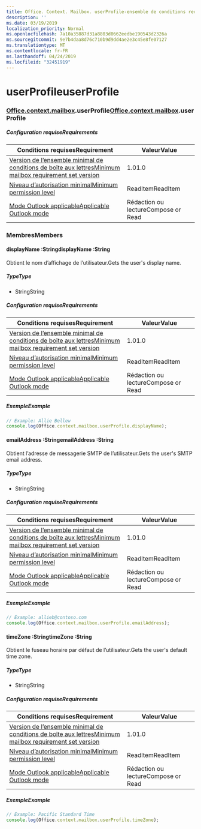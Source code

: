 ```yaml
---
title: Office. Context. Mailbox. userProfile-ensemble de conditions requises 1,1
description: ''
ms.date: 03/19/2019
localization_priority: Normal
ms.openlocfilehash: 7a10a35887d31a8803d0662eedbe190543d2326a
ms.sourcegitcommit: 9e7b4daa8d76c710b9d9dd4ae2e3c45e8fe07127
ms.translationtype: MT
ms.contentlocale: fr-FR
ms.lasthandoff: 04/24/2019
ms.locfileid: "32451919"
---
```

# <a name="userprofile"></a><span data-ttu-id="7da40-102">userProfile</span><span class="sxs-lookup"><span data-stu-id="7da40-102">userProfile</span></span>

### <a name="officeofficemdcontextofficecontextmdmailboxofficecontextmailboxmduserprofile"></a><span data-ttu-id="7da40-103">[Office](Office.md)[.context](Office.context.md)[.mailbox](Office.context.mailbox.md).userProfile</span><span class="sxs-lookup"><span data-stu-id="7da40-103">[Office](Office.md)[.context](Office.context.md)[.mailbox](Office.context.mailbox.md).userProfile</span></span>

##### <a name="requirements"></a><span data-ttu-id="7da40-104">Configuration requise</span><span class="sxs-lookup"><span data-stu-id="7da40-104">Requirements</span></span>

|<span data-ttu-id="7da40-105">Conditions requises</span><span class="sxs-lookup"><span data-stu-id="7da40-105">Requirement</span></span>| <span data-ttu-id="7da40-106">Valeur</span><span class="sxs-lookup"><span data-stu-id="7da40-106">Value</span></span>|
|---|---|
|[<span data-ttu-id="7da40-107">Version de l’ensemble minimal de conditions de boîte aux lettres</span><span class="sxs-lookup"><span data-stu-id="7da40-107">Minimum mailbox requirement set version</span></span>](/office/dev/add-ins/reference/requirement-sets/outlook-api-requirement-sets)| <span data-ttu-id="7da40-108">1.0</span><span class="sxs-lookup"><span data-stu-id="7da40-108">1.0</span></span>|
|[<span data-ttu-id="7da40-109">Niveau d’autorisation minimal</span><span class="sxs-lookup"><span data-stu-id="7da40-109">Minimum permission level</span></span>](/outlook/add-ins/understanding-outlook-add-in-permissions)| <span data-ttu-id="7da40-110">ReadItem</span><span class="sxs-lookup"><span data-stu-id="7da40-110">ReadItem</span></span>|
|[<span data-ttu-id="7da40-111">Mode Outlook applicable</span><span class="sxs-lookup"><span data-stu-id="7da40-111">Applicable Outlook mode</span></span>](/outlook/add-ins/#extension-points)| <span data-ttu-id="7da40-112">Rédaction ou lecture</span><span class="sxs-lookup"><span data-stu-id="7da40-112">Compose or Read</span></span>|

### <a name="members"></a><span data-ttu-id="7da40-113">Membres</span><span class="sxs-lookup"><span data-stu-id="7da40-113">Members</span></span>

####  <a name="displayname-string"></a><span data-ttu-id="7da40-114">displayName :String</span><span class="sxs-lookup"><span data-stu-id="7da40-114">displayName :String</span></span>

<span data-ttu-id="7da40-115">Obtient le nom d’affichage de l’utilisateur.</span><span class="sxs-lookup"><span data-stu-id="7da40-115">Gets the user's display name.</span></span>

##### <a name="type"></a><span data-ttu-id="7da40-116">Type</span><span class="sxs-lookup"><span data-stu-id="7da40-116">Type</span></span>

*   <span data-ttu-id="7da40-117">String</span><span class="sxs-lookup"><span data-stu-id="7da40-117">String</span></span>

##### <a name="requirements"></a><span data-ttu-id="7da40-118">Configuration requise</span><span class="sxs-lookup"><span data-stu-id="7da40-118">Requirements</span></span>

|<span data-ttu-id="7da40-119">Conditions requises</span><span class="sxs-lookup"><span data-stu-id="7da40-119">Requirement</span></span>| <span data-ttu-id="7da40-120">Valeur</span><span class="sxs-lookup"><span data-stu-id="7da40-120">Value</span></span>|
|---|---|
|[<span data-ttu-id="7da40-121">Version de l’ensemble minimal de conditions de boîte aux lettres</span><span class="sxs-lookup"><span data-stu-id="7da40-121">Minimum mailbox requirement set version</span></span>](/office/dev/add-ins/reference/requirement-sets/outlook-api-requirement-sets)| <span data-ttu-id="7da40-122">1.0</span><span class="sxs-lookup"><span data-stu-id="7da40-122">1.0</span></span>|
|[<span data-ttu-id="7da40-123">Niveau d’autorisation minimal</span><span class="sxs-lookup"><span data-stu-id="7da40-123">Minimum permission level</span></span>](/outlook/add-ins/understanding-outlook-add-in-permissions)| <span data-ttu-id="7da40-124">ReadItem</span><span class="sxs-lookup"><span data-stu-id="7da40-124">ReadItem</span></span>|
|[<span data-ttu-id="7da40-125">Mode Outlook applicable</span><span class="sxs-lookup"><span data-stu-id="7da40-125">Applicable Outlook mode</span></span>](/outlook/add-ins/#extension-points)| <span data-ttu-id="7da40-126">Rédaction ou lecture</span><span class="sxs-lookup"><span data-stu-id="7da40-126">Compose or Read</span></span>|

##### <a name="example"></a><span data-ttu-id="7da40-127">Exemple</span><span class="sxs-lookup"><span data-stu-id="7da40-127">Example</span></span>

```javascript
// Example: Allie Bellew
console.log(Office.context.mailbox.userProfile.displayName);
```

####  <a name="emailaddress-string"></a><span data-ttu-id="7da40-128">emailAddress :String</span><span class="sxs-lookup"><span data-stu-id="7da40-128">emailAddress :String</span></span>

<span data-ttu-id="7da40-129">Obtient l’adresse de messagerie SMTP de l’utilisateur.</span><span class="sxs-lookup"><span data-stu-id="7da40-129">Gets the user's SMTP email address.</span></span>

##### <a name="type"></a><span data-ttu-id="7da40-130">Type</span><span class="sxs-lookup"><span data-stu-id="7da40-130">Type</span></span>

*   <span data-ttu-id="7da40-131">String</span><span class="sxs-lookup"><span data-stu-id="7da40-131">String</span></span>

##### <a name="requirements"></a><span data-ttu-id="7da40-132">Configuration requise</span><span class="sxs-lookup"><span data-stu-id="7da40-132">Requirements</span></span>

|<span data-ttu-id="7da40-133">Conditions requises</span><span class="sxs-lookup"><span data-stu-id="7da40-133">Requirement</span></span>| <span data-ttu-id="7da40-134">Valeur</span><span class="sxs-lookup"><span data-stu-id="7da40-134">Value</span></span>|
|---|---|
|[<span data-ttu-id="7da40-135">Version de l’ensemble minimal de conditions de boîte aux lettres</span><span class="sxs-lookup"><span data-stu-id="7da40-135">Minimum mailbox requirement set version</span></span>](/office/dev/add-ins/reference/requirement-sets/outlook-api-requirement-sets)| <span data-ttu-id="7da40-136">1.0</span><span class="sxs-lookup"><span data-stu-id="7da40-136">1.0</span></span>|
|[<span data-ttu-id="7da40-137">Niveau d’autorisation minimal</span><span class="sxs-lookup"><span data-stu-id="7da40-137">Minimum permission level</span></span>](/outlook/add-ins/understanding-outlook-add-in-permissions)| <span data-ttu-id="7da40-138">ReadItem</span><span class="sxs-lookup"><span data-stu-id="7da40-138">ReadItem</span></span>|
|[<span data-ttu-id="7da40-139">Mode Outlook applicable</span><span class="sxs-lookup"><span data-stu-id="7da40-139">Applicable Outlook mode</span></span>](/outlook/add-ins/#extension-points)| <span data-ttu-id="7da40-140">Rédaction ou lecture</span><span class="sxs-lookup"><span data-stu-id="7da40-140">Compose or Read</span></span>|

##### <a name="example"></a><span data-ttu-id="7da40-141">Exemple</span><span class="sxs-lookup"><span data-stu-id="7da40-141">Example</span></span>

```javascript
// Example: allieb@contoso.com
console.log(Office.context.mailbox.userProfile.emailAddress);
```

####  <a name="timezone-string"></a><span data-ttu-id="7da40-142">timeZone :String</span><span class="sxs-lookup"><span data-stu-id="7da40-142">timeZone :String</span></span>

<span data-ttu-id="7da40-143">Obtient le fuseau horaire par défaut de l’utilisateur.</span><span class="sxs-lookup"><span data-stu-id="7da40-143">Gets the user's default time zone.</span></span>

##### <a name="type"></a><span data-ttu-id="7da40-144">Type</span><span class="sxs-lookup"><span data-stu-id="7da40-144">Type</span></span>

*   <span data-ttu-id="7da40-145">String</span><span class="sxs-lookup"><span data-stu-id="7da40-145">String</span></span>

##### <a name="requirements"></a><span data-ttu-id="7da40-146">Configuration requise</span><span class="sxs-lookup"><span data-stu-id="7da40-146">Requirements</span></span>

|<span data-ttu-id="7da40-147">Conditions requises</span><span class="sxs-lookup"><span data-stu-id="7da40-147">Requirement</span></span>| <span data-ttu-id="7da40-148">Valeur</span><span class="sxs-lookup"><span data-stu-id="7da40-148">Value</span></span>|
|---|---|
|[<span data-ttu-id="7da40-149">Version de l’ensemble minimal de conditions de boîte aux lettres</span><span class="sxs-lookup"><span data-stu-id="7da40-149">Minimum mailbox requirement set version</span></span>](/office/dev/add-ins/reference/requirement-sets/outlook-api-requirement-sets)| <span data-ttu-id="7da40-150">1.0</span><span class="sxs-lookup"><span data-stu-id="7da40-150">1.0</span></span>|
|[<span data-ttu-id="7da40-151">Niveau d’autorisation minimal</span><span class="sxs-lookup"><span data-stu-id="7da40-151">Minimum permission level</span></span>](/outlook/add-ins/understanding-outlook-add-in-permissions)| <span data-ttu-id="7da40-152">ReadItem</span><span class="sxs-lookup"><span data-stu-id="7da40-152">ReadItem</span></span>|
|[<span data-ttu-id="7da40-153">Mode Outlook applicable</span><span class="sxs-lookup"><span data-stu-id="7da40-153">Applicable Outlook mode</span></span>](/outlook/add-ins/#extension-points)| <span data-ttu-id="7da40-154">Rédaction ou lecture</span><span class="sxs-lookup"><span data-stu-id="7da40-154">Compose or Read</span></span>|

##### <a name="example"></a><span data-ttu-id="7da40-155">Exemple</span><span class="sxs-lookup"><span data-stu-id="7da40-155">Example</span></span>

```javascript
// Example: Pacific Standard Time
console.log(Office.context.mailbox.userProfile.timeZone);
```

